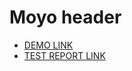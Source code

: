 # Moyo header

- [DEMO LINK](https://marekder.github.io/layout_moyo-header/)
- [TEST REPORT LINK](https://marekder.github.io/layout_moyo-header/report/html_report/)
